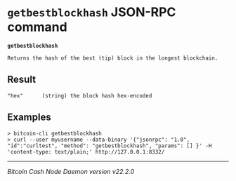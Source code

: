 `getbestblockhash` JSON-RPC command
===================================

**`getbestblockhash`**

```
Returns the hash of the best (tip) block in the longest blockchain.
```

Result
------

```
"hex"      (string) the block hash hex-encoded
```

Examples
--------

```
> bitcoin-cli getbestblockhash
> curl --user myusername --data-binary '{"jsonrpc": "1.0", "id":"curltest", "method": "getbestblockhash", "params": [] }' -H 'content-type: text/plain;' http://127.0.0.1:8332/
```

***

*Bitcoin Cash Node Daemon version v22.2.0*
